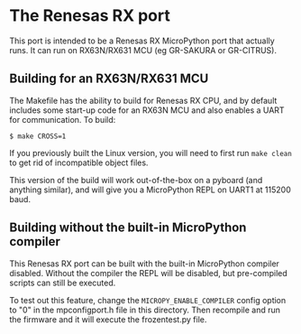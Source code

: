 # The Renesas RX port

This port is intended to be a Renesas RX MicroPython port that actually runs.
It can run on RX63N/RX631 MCU (eg GR-SAKURA or GR-CITRUS).

## Building for an RX63N/RX631 MCU

The Makefile has the ability to build for Renesas RX CPU, and by default
includes some start-up code for an RX63N MCU and also enables a UART
for communication.  To build:

    $ make CROSS=1

If you previously built the Linux version, you will need to first run
`make clean` to get rid of incompatible object files.

This version of the build will work out-of-the-box on a pyboard (and
anything similar), and will give you a MicroPython REPL on UART1 at 115200
baud. 

## Building without the built-in MicroPython compiler

This Renesas RX port can be built with the built-in MicroPython compiler
disabled. Without the compiler the REPL will be
disabled, but pre-compiled scripts can still be executed.

To test out this feature, change the `MICROPY_ENABLE_COMPILER` config
option to "0" in the mpconfigport.h file in this directory.  Then
recompile and run the firmware and it will execute the frozentest.py
file.
